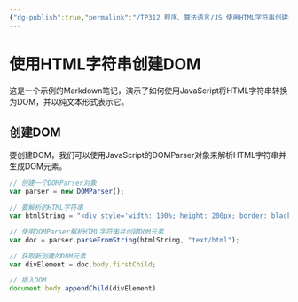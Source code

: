 ```yaml
---
{"dg-publish":true,"permalink":"/TP312 程序、算法语言/JS 使用HTML字符串创建DOM/","dgPassFrontmatter":true,"created":"2023-09-11T15:06:47.791+08:00","updated":"2024-06-01T10:51:03.131+08:00"}
---
```


# 使用HTML字符串创建DOM

这是一个示例的Markdown笔记，演示了如何使用JavaScript将HTML字符串转换为DOM，并以纯文本形式表示它。

## 创建DOM

要创建DOM，我们可以使用JavaScript的DOMParser对象来解析HTML字符串并生成DOM元素。

```javascript
// 创建一个DOMParser对象
var parser = new DOMParser();

// 要解析的HTML字符串
var htmlString = "<div style='width: 100%; height: 200px; border: black 1px solid'>11111</div>";

// 使用DOMParser解析HTML字符串并创建DOM元素
var doc = parser.parseFromString(htmlString, "text/html");

// 获取新创建的DOM元素
var divElement = doc.body.firstChild;

// 插入DOM
document.body.appendChild(divElement)
```
